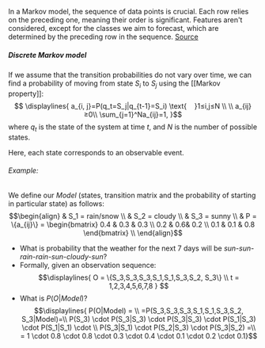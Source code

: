 In a Markov model, the sequence of data points is crucial. Each row relies on the preceding one, meaning their order is significant. Features aren't considered, except for the classes we aim to forecast, which are determined by the preceding row in the sequence.
[Source](https://youtu.be/cYjPUMAqIUo?si=PzkfNg6vbtQJez7Y)

##### Discrete Markov model
If we assume that the transition probabilities do not vary over time, we can find a probability of moving from state $S_i$ to $S_j$ using the [[Markov property]]: $$
\displaylines{
a_{i, j}=P(q_t=S_j|q_{t-1}=S_i) \text{‎‎‎ ‎ ‎ ‎ ‎}1≤i,j≤N \\ \\
a_{ij}≥0\\
\sum_{j=1}^Na_{ij}=1,
}$$where $q_t$ is the state of the system at time $t$, and $N$ is the number of possible states. 

Here, each state corresponds to an observable event.
###### Example:
We define our $Model$ (states, transition matrix and the probability of starting in particular state) as follows:
$$\begin{align}
& S_1 = rain/snow \\
& S_2 = cloudy \\
& S_3 = sunny \\
& P = \{a_{ij}\} = 
\begin{bmatrix}
0.4 & 0.3 & 0.3 \\
0.2 & 0.6& 0.2 \\
0.1 & 0.1 & 0.8
\end{bmatrix} \\
\end{align}$$
- What is probability that the weather for the next 7 days will be _sun-sun-rain-rain-sun-cloudy-sun_?
- Formally, given an observation sequence:
$$\displaylines{
	O = \{S_3,S_3,S_3,S_1,S_1,S_3,S_2, S_3\} \\
	t = 1,2,3,4,5,6,7,8
	}
	$$
- What is $P(O|Model)$?
$$\displaylines{
P(O|Model) = \\
=P(S_3,S_3,S_3,S_1,S_1,S_3,S_2, S_3|Model)=\\
P(S_3) 
\cdot P(S_3|S_3)
\cdot P(S_3|S_3)
\cdot P(S_1|S_3)
\cdot P(S_1|S_1)
\cdot \\
P(S_3|S_1)
\cdot P(S_2|S_3)
\cdot P(S_3|S_2)
=\\
= 1
\cdot 0.8
\cdot 0.8 
\cdot 0.3
\cdot 0.4
\cdot 0.1
\cdot 0.2
\cdot 0.1}$$